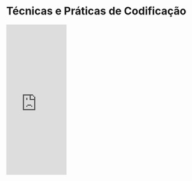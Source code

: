 # Técnicas e Práticas de Codificação

<iframe width='160' height='400' src='https://leanpub.com/progpro/embed' frameborder='0' allowtransparency='true'></iframe>
  
  